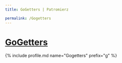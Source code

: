 ```yaml
---
title: GoGetters | Patromierz

permalink: /Gogetters
---
```


# [GoGetters](https://patronite.pl/Gogetters)

{% include profile.md name="Gogetters" prefix="g" %}
